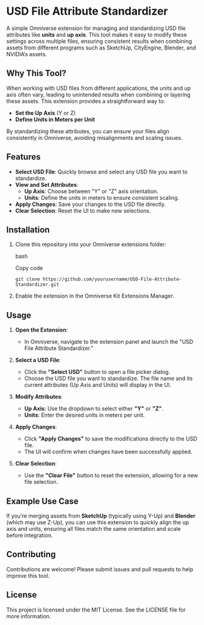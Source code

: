 # USD File Attribute Standardizer

A simple Omniverse extension for managing and standardizing USD file attributes like **units** and **up axis**. This tool makes it easy to modify these settings across multiple files, ensuring consistent results when combining assets from different programs such as SketchUp, CityEngine, Blender, and NVIDIA’s assets.

## Why This Tool?

When working with USD files from different applications, the units and up axis often vary, leading to unintended results when combining or layering these assets. This extension provides a straightforward way to:

- **Set the Up Axis** (Y or Z)
- **Define Units in Meters per Unit**

By standardizing these attributes, you can ensure your files align consistently in Omniverse, avoiding misalignments and scaling issues.

## Features

- **Select USD File**: Quickly browse and select any USD file you want to standardize.
- **View and Set Attributes**:
    - **Up Axis**: Choose between "Y" or "Z" axis orientation.
    - **Units**: Define the units in meters to ensure consistent scaling.
- **Apply Changes**: Save your changes to the USD file directly.
- **Clear Selection**: Reset the UI to make new selections.

## Installation

1. Clone this repository into your Omniverse extensions folder:
    
    bash
    
    Copy code
    
    `git clone https://github.com/yourusername/USD-File-Attribute-Standardizer.git`
    
2. Enable the extension in the Omniverse Kit Extensions Manager.
    

## Usage

1. **Open the Extension**:
    
    - In Omniverse, navigate to the extension panel and launch the "USD File Attribute Standardizer."
2. **Select a USD File**:
    
    - Click the **"Select USD"** button to open a file picker dialog.
    - Choose the USD file you want to standardize. The file name and its current attributes (Up Axis and Units) will display in the UI.
3. **Modify Attributes**:
    
    - **Up Axis**: Use the dropdown to select either **"Y"** or **"Z"**.
    - **Units**: Enter the desired units in meters per unit.
4. **Apply Changes**:
    
    - Click **"Apply Changes"** to save the modifications directly to the USD file.
    - The UI will confirm when changes have been successfully applied.
5. **Clear Selection**:
    
    - Use the **"Clear File"** button to reset the extension, allowing for a new file selection.

## Example Use Case

If you’re merging assets from **SketchUp** (typically using Y-Up) and **Blender** (which may use Z-Up), you can use this extension to quickly align the up axis and units, ensuring all files match the same orientation and scale before integration.

## Contributing

Contributions are welcome! Please submit issues and pull requests to help improve this tool.

## License

This project is licensed under the MIT License. See the LICENSE file for more information.